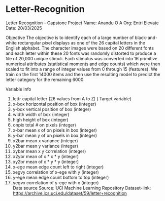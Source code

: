 # Letter-Recognition
Letter Recognition - Capstone Project
Name: Anandu O A
Org: Entri Elevate
Date: 20/03/2025

Objective
The objective is to identify each of a large number of black-and-white rectangular pixel displays as one of the 26 capital letters in the English alphabet. The character images were based on 20 different fonts and each letter within these 20 fonts was randomly distorted to produce a file of 20,000 unique stimuli. Each stimulus was converted into 16 primitive numerical attributes (statistical moments and edge counts) which were then scaled to fit into a range of integer values from 0 through 15 (features). We train on the first 14000 items and then use the resulting model to predict the letter category for the remaining 6000.

Variable Info
 1.	lettr	capital letter	                (26 values from A to Z)  ( Target variable)
 2.	x-box	horizontal position of box	    (integer)  
 3.	y-box	vertical position of box	    (integer)  
 4.	width	width of box			    (integer)  
 5.	high 	height of box			    (integer)  
 6.	onpix	total # on pixels		    (integer)  
 7.	x-bar	mean x of on pixels in box	    (integer)  
 8.	y-bar	mean y of on pixels in box	    (integer)  
 9.	x2bar	mean x variance			    (integer)  
10.	y2bar	mean y variance			    (integer)  
11.	xybar	mean x y correlation		    (integer)  
12.	x2ybr	mean of x * x * y		    (integer)  
13.	xy2br	mean of x * y * y		    (integer)  
14.	x-ege	mean edge count left to right	    (integer)  
15.	xegvy	correlation of x-ege with y	    (integer)  
16.	y-ege	mean edge count bottom to top	    (integer)  
17.	yegvx	correlation of y-ege with x	    (integer)  
Data source
Source: UCI Machine Learning Repository
Dataset-link: https://archive.ics.uci.edu/dataset/59/letter+recognition
